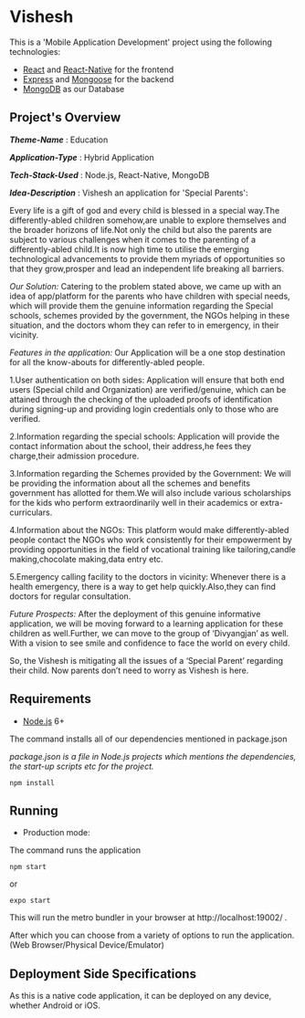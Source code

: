 ﻿# Vishesh

This is a 'Mobile Application Development' project using the following technologies:
- [React](https://facebook.github.io/react/) and [React-Native](https://reactnative.dev/) for the frontend
- [Express](http://expressjs.com/) and [Mongoose](http://mongoosejs.com/) for the backend
- [MongoDB](https://www.mongodb.com/cloud/atlas) as our Database


## Project's Overview

_**Theme-Name**_ :   Education

_**Application-Type**_ :   Hybrid Application

_**Tech-Stack-Used**_ :   Node.js, React-Native, MongoDB

_**Idea-Description**_ :   Vishesh an application for 'Special Parents':


Every life is a gift of god and every child is blessed in a special way.The differently-abled children somehow,are  unable to explore themselves and the broader horizons of life.Not only the child but also the parents are subject to various challenges when it comes to the parenting of a differently-abled child.It is now high time to utilise the emerging technological advancements to provide them myriads of opportunities so that they grow,prosper and lead an independent life breaking all barriers. 

_*Our Solution:*_
Catering to the problem stated above, we came up with an idea of app/platform for the parents who have children with special needs, which will provide them the genuine information regarding the Special schools, schemes provided by the government, the NGOs helping in these situation, and the doctors whom they can refer to in emergency, in their vicinity.

_*Features in the application:*_
Our Application will be a one stop destination for all the know-abouts for differently-abled people.

1.User authentication on both sides: Application will ensure that both end users (Special child and Organization) are verified/genuine, which can be attained through the checking of the uploaded proofs of identification during signing-up and providing login credentials only to those who are verified.

2.Information regarding the special schools: Application will provide the contact information about the school, their address,he fees they charge,their admission procedure.

3.Information regarding the Schemes provided by the Government: We will be providing the information about all the schemes and benefits government has allotted for them.We will also include various scholarships for the kids who perform extraordinarily well in their academics or extra-curriculars. 

4.Information about the NGOs: This platform would make differently-abled people contact the NGOs who work consistently for their empowerment by providing opportunities in the field of vocational training like tailoring,candle making,chocolate making,data entry etc.

5.Emergency calling facility to the doctors in vicinity: Whenever there is a health emergency, there is a way to get help quickly.Also,they can find doctors for regular consultation.

*Future Prospects:*
After the deployment of this genuine informative application, we will be moving forward to a learning application for these children as well.Further, we can move to the group of ‘Divyangjan’ as well. With a vision to see smile and confidence to face the world on every child. 


So, the Vishesh is mitigating all the issues of a ‘Special Parent’ regarding their child. Now parents don’t need to worry as Vishesh is here.



## Requirements

- [Node.js](https://nodejs.org/en/) 6+

The command installs all of our dependencies mentioned in package.json 

*package.json is a file in Node.js projects which mentions the dependencies, the start-up scripts etc for the project.*

```shell
npm install
```


## Running

- Production mode:

The command runs the application

```shell
npm start
```
or
```shell
expo start
```



This will run the metro bundler in your browser at http://localhost:19002/ .  

After which you can choose from a variety of options to run the application. (Web Browser/Physical Device/Emulator)



## Deployment Side Specifications

As this is a native code application, it can be deployed on any device, whether Android or iOS.



